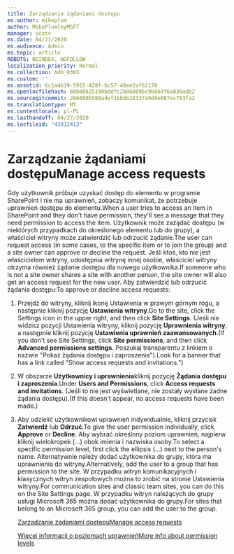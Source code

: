 ```yaml
---
title: Zarządzanie żądaniami dostępu
ms.author: mikeplum
author: MikePlumleyMSFT
manager: scotv
ms.date: 04/21/2020
ms.audience: Admin
ms.topic: article
ROBOTS: NOINDEX, NOFOLLOW
localization_priority: Normal
ms.collection: Adm_O365
ms.custom: ''
ms.assetid: 6c1a4b19-5915-428f-bc57-40ee2af62178
ms.openlocfilehash: 66b00625190bddfc2b060895c9b864f6a839adb2
ms.sourcegitcommit: 286000b588adef1bbbb28337a9d9e087ec783fa2
ms.translationtype: MT
ms.contentlocale: pl-PL
ms.lasthandoff: 04/27/2020
ms.locfileid: "43912413"
---
```

# <a name="manage-access-requests"></a><span data-ttu-id="a8254-102">Zarządzanie żądaniami dostępu</span><span class="sxs-lookup"><span data-stu-id="a8254-102">Manage access requests</span></span>

<span data-ttu-id="a8254-103">Gdy użytkownik próbuje uzyskać dostęp do elementu w programie SharePoint i nie ma uprawnień, zobaczy komunikat, że potrzebuje uprawnień dostępu do elementu.</span><span class="sxs-lookup"><span data-stu-id="a8254-103">When a user tries to access an item in SharePoint and they don't have permission, they'll see a message that they need permission to access the item.</span></span> <span data-ttu-id="a8254-104">Użytkownik może zażądać dostępu (w niektórych przypadkach do określonego elementu lub do grupy), a właściciel witryny może zatwierdzić lub odrzucić żądanie.</span><span class="sxs-lookup"><span data-stu-id="a8254-104">The user can request access (in some cases, to the specific item or to join the group) and a site owner can approve or decline the request.</span></span> <span data-ttu-id="a8254-105">Jeśli ktoś, kto nie jest właścicielem witryny, udostępnia witrynę innej osobie, właściciel witryny otrzyma również żądanie dostępu dla nowego użytkownika.</span><span class="sxs-lookup"><span data-stu-id="a8254-105">If someone who is not a site owner shares a site with another person, the site owner will also get an access request for the new user.</span></span> <span data-ttu-id="a8254-106">Aby zatwierdzić lub odrzucić żądania dostępu:</span><span class="sxs-lookup"><span data-stu-id="a8254-106">To approve or decline access requests:</span></span>
  
1. <span data-ttu-id="a8254-107">Przejdź do witryny, kliknij ikonę Ustawienia w prawym górnym rogu, a następnie kliknij pozycję **Ustawienia witryny**.</span><span class="sxs-lookup"><span data-stu-id="a8254-107">Go to the site, click the Settings icon in the upper right, and then click **Site Settings**.</span></span> <span data-ttu-id="a8254-108">(Jeśli nie widzisz pozycji Ustawienia witryny, kliknij pozycję **Uprawnienia witryny**, a następnie kliknij pozycję **Ustawienia uprawnień zaawansowanych**.</span><span class="sxs-lookup"><span data-stu-id="a8254-108">(If you don't see Site Settings, click **Site permissions**, and then click **Advanced permissions settings**.</span></span> <span data-ttu-id="a8254-109">Poszukaj transparentu z linkiem o nazwie "Pokaż żądania dostępu i zaproszenia").</span><span class="sxs-lookup"><span data-stu-id="a8254-109">Look for a banner that has a link called "Show access requests and invitations.")</span></span>
    
2. <span data-ttu-id="a8254-110">W obszarze **Użytkownicy i uprawnienia**kliknij pozycję **Żądania dostępu i zaproszenia**.</span><span class="sxs-lookup"><span data-stu-id="a8254-110">Under **Users and Permissions**, click **Access requests and invitations**.</span></span> <span data-ttu-id="a8254-111">(Jeśli to nie jest wyświetlane, nie zostały wysłane żadne żądania dostępu).</span><span class="sxs-lookup"><span data-stu-id="a8254-111">(If this doesn't appear, no access requests have been made.)</span></span>
    
3. <span data-ttu-id="a8254-112">Aby udzielić użytkownikowi uprawnień indywidualnie, kliknij przycisk **Zatwierdź** lub **Odrzuć**.</span><span class="sxs-lookup"><span data-stu-id="a8254-112">To give the user permission individually, click **Approve** or **Decline**.</span></span> <span data-ttu-id="a8254-113">Aby wybrać określony poziom uprawnień, najpierw kliknij wielokropek (...) obok imienia i nazwiska osoby.</span><span class="sxs-lookup"><span data-stu-id="a8254-113">To select a specific permission level, first click the ellipsis (...) next to the person's name.</span></span> <span data-ttu-id="a8254-114">Alternatywnie należy dodać użytkownika do grupy, która ma uprawnienia do witryny.</span><span class="sxs-lookup"><span data-stu-id="a8254-114">Alternatively, add the user to a group that has permission to the site.</span></span> <span data-ttu-id="a8254-115">W przypadku witryn komunikacyjnych i klasycznych witryn zespołowych można to zrobić na stronie Ustawienia witryny.</span><span class="sxs-lookup"><span data-stu-id="a8254-115">For communication sites and classic team sites, you can do this on the Site Settings page.</span></span> <span data-ttu-id="a8254-116">W przypadku witryn należących do grupy usługi Microsoft 365 można dodać użytkownika do grupy.</span><span class="sxs-lookup"><span data-stu-id="a8254-116">For sites that belong to an Microsoft 365 group, you can add the user to the group.</span></span>
    
    [<span data-ttu-id="a8254-117">Zarządzanie żądaniami dostępu</span><span class="sxs-lookup"><span data-stu-id="a8254-117">Manage access requests </span></span>](https://go.microsoft.com/fwlink/?linkid=2008747)
    
    [<span data-ttu-id="a8254-118">Więcej informacji o poziomach uprawnień</span><span class="sxs-lookup"><span data-stu-id="a8254-118">More info about permission levels</span></span>](https://go.microsoft.com/fwlink/?linkid=867071)
    

